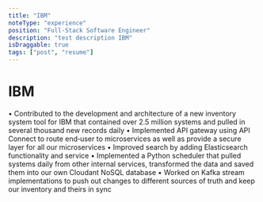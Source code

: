 ```yaml
---
title: "IBM"
noteType: "experience"
position: "Full-Stack Software Engineer"
description: "test description IBM"
isDraggable: true
tags: ["post", "resume"]
---
```


# IBM

• Contributed to the development and architecture of a new inventory system tool for IBM that contained over 2.5 million systems and pulled in
several thousand new records daily
• Implemented API gateway using API Connect to route end‑user to microservices as well as provide a secure layer for all our microservices
• Improved search by adding Elasticsearch functionality and service
• Implemented a Python scheduler that pulled systems daily from other internal services, transformed the data and saved them into our own
Cloudant NoSQL database
• Worked on Kafka stream implementations to push out changes to different sources of truth and keep our inventory and theirs in sync
